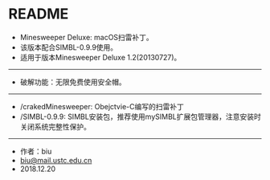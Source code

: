 # README

- Minesweeper Deluxe: macOS扫雷补丁。
- 该版本配合SIMBL-0.9.9使用。
- 适用于版本Minesweeper Deluxe 1.2(20130727)。

---------------------------------------------------------------------
- 破解功能：无限免费使用安全帽。

---------------------------------------------------------------------
- /crakedMinesweeper: Obejctvie-C编写的扫雷补丁
- /SIMBL-0.9.9: SIMBL安装包，推荐使用mySIMBL扩展包管理器，注意安装时关闭系统完整性保护。

---------------------------------------------------------------------
- 作者：biu
- biu@mail.ustc.edu.cn
- 2018.12.20